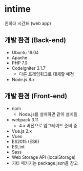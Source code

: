 # intime
인하대 시간표 (web app)

## 개발 환경 (Back-end)
- Ubuntu 16.04
- Apache
- PHP 7.0
- CodeIgniter 3.1.7
  - 다른 프레임워크로 대체할 예정
- Node.js 8.x

## 개발 환경 (Front-end)
- npm
  - Node.js를 설치하면 같이 설치됨
- webpack 3.11
  - 4.x 버전으로 업그레이드 준비 중
- Vue.js 2.x
- Vuex
- ES2015 (ES6)
- ESLint
- Sass
- Web Storage API (localStorage)
- 기타 패키지는 package.json을 참고
